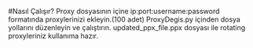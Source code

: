 #Nasıl Çalışır?
Proxy dosyasının içine ip:port:username:password formatında proxylerinizi ekleyin.(100 adet)
ProxyDegis.py içinden dosya yollarını düzenleyin ve çalıştırın.
updated_ppx_file.ppx dosyası ile rotating proxyleriniz kullanıma hazır.